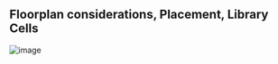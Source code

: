 ## Floorplan considerations, Placement, Library Cells



![image](https://github.com/user-attachments/assets/2761a405-1874-4296-b3bd-6112e05b2e81)




